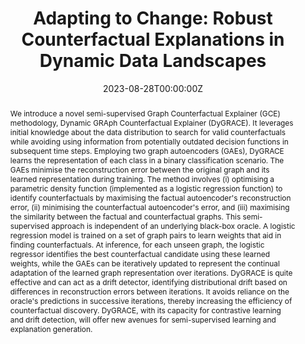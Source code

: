 ---
title: 'Adapting to Change: Robust Counterfactual Explanations in Dynamic Data Landscapes'

# Authors
# If you created a profile for a user (e.g. the default `admin` user), write the username (folder name) here
# and it will be replaced with their full name and linked to their profile.
authors:
  - Bardh Prenkaj
  - Mario Villaizan-Vallelado
  - Tobias Leemann
  - Gjergji Kasneci

date: '2023-08-28T00:00:00Z'
doi: '10.48550/arXiv.2308.02353'

# Publication type.
# Legend: 0 = Uncategorized; 1 = Conference paper; 2 = Journal article;
# 3 = Preprint / Working Paper; 4 = Report; 5 = Book; 6 = Book section;
# 7 = Thesis; 8 = Patent
publication_types: ['1']

# Publication name and optional abbreviated publication name.
publication: In *Proceedings of the European Conference on Machine Learning and Principles and Practice of Knowledge Discovery in Databases*
publication_short: In *ECML-PKDD 2023*

abstract: We introduce a novel semi-supervised Graph Counterfactual Explainer (GCE) methodology, Dynamic GRAph Counterfactual Explainer (DyGRACE). It leverages initial knowledge about the data distribution to search for valid counterfactuals while avoiding using information from potentially outdated decision functions in subsequent time steps. Employing two graph autoencoders (GAEs), DyGRACE learns the representation of each class in a binary classification scenario. The GAEs minimise the reconstruction error between the original graph and its learned representation during training. The method involves (i) optimising a parametric density function (implemented as a logistic regression function) to identify counterfactuals by maximising the factual autoencoder's reconstruction error, (ii) minimising the counterfactual autoencoder's error, and (iii) maximising the similarity between the factual and counterfactual graphs. This semi-supervised approach is independent of an underlying black-box oracle. A logistic regression model is trained on a set of graph pairs to learn weights that aid in finding counterfactuals. At inference, for each unseen graph, the logistic regressor identifies the best counterfactual candidate using these learned weights, while the GAEs can be iteratively updated to represent the continual adaptation of the learned graph representation over iterations. DyGRACE is quite effective and can act as a drift detector, identifying distributional drift based on differences in reconstruction errors between iterations. It avoids reliance on the oracle's predictions in successive iterations, thereby increasing the efficiency of counterfactual discovery. DyGRACE, with its capacity for contrastive learning and drift detection, will offer new avenues for semi-supervised learning and explanation generation.



tags: ['counterfactual', 'explainability']

# Display this page in the Featured widget?
featured: true

# Custom links (uncomment lines below)
# links:
# - name: Custom Link
#   url: http://example.org

url_pdf: 'https://arxiv.org/abs/2308.02353'
url_code: 'https://github.com/bardhprenkaj/HANSEL'
url_dataset: ''
url_poster: '/static/uploads/posters/ECML_PKDD2023_DynXAI.pdf'
url_project: ''
url_slides: '/static/uploads/conference_slides/ECMLPKDD23_DynXAI.pptx'
url_source: ''
url_video: ''

# Featured image
# To use, add an image named `featured.jpg/png` to your page's folder.
image:
  caption: 'Overview of the proposed MoCoDAD.'
  focal_point: ''
  preview_only: false


# Slides (optional).
#   Associate this publication with Markdown slides.
#   Simply enter your slide deck's filename without extension.
#   E.g. `slides: "example"` references `content/slides/example/index.md`.
#   Otherwise, set `slides: ""`.
---